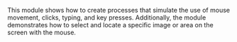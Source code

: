 This module shows how to create processes that simulate the use of mouse movement, clicks, typing, and key presses. Additionally, the module demonstrates how to select and locate a specific image or area on the screen with the mouse.
